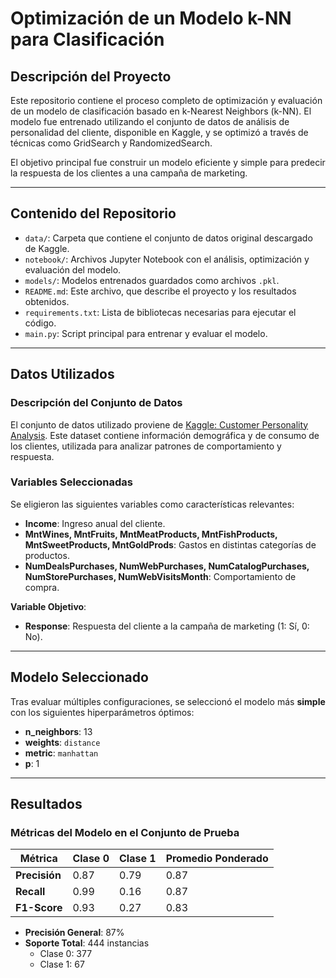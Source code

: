 # Optimización de un Modelo k-NN para Clasificación

## Descripción del Proyecto

Este repositorio contiene el proceso completo de optimización y evaluación de un modelo de clasificación basado en k-Nearest Neighbors (k-NN). El modelo fue entrenado utilizando el conjunto de datos de análisis de personalidad del cliente, disponible en Kaggle, y se optimizó a través de técnicas como GridSearch y RandomizedSearch.

El objetivo principal fue construir un modelo eficiente y simple para predecir la respuesta de los clientes a una campaña de marketing.

---

## Contenido del Repositorio

- `data/`: Carpeta que contiene el conjunto de datos original descargado de Kaggle.
- `notebook/`: Archivos Jupyter Notebook con el análisis, optimización y evaluación del modelo.
- `models/`: Modelos entrenados guardados como archivos `.pkl`.
- `README.md`: Este archivo, que describe el proyecto y los resultados obtenidos.
- `requirements.txt`: Lista de bibliotecas necesarias para ejecutar el código.
- `main.py`: Script principal para entrenar y evaluar el modelo.

---

## Datos Utilizados

### Descripción del Conjunto de Datos

El conjunto de datos utilizado proviene de [Kaggle: Customer Personality Analysis](https://www.kaggle.com/datasets/imakash3011/customer-personality-analysis). Este dataset contiene información demográfica y de consumo de los clientes, utilizada para analizar patrones de comportamiento y respuesta.

### Variables Seleccionadas
Se eligieron las siguientes variables como características relevantes:
- **Income**: Ingreso anual del cliente.
- **MntWines, MntFruits, MntMeatProducts, MntFishProducts, MntSweetProducts, MntGoldProds**: Gastos en distintas categorías de productos.
- **NumDealsPurchases, NumWebPurchases, NumCatalogPurchases, NumStorePurchases, NumWebVisitsMonth**: Comportamiento de compra.

**Variable Objetivo**:
- **Response**: Respuesta del cliente a la campaña de marketing (1: Sí, 0: No).

---

## Modelo Seleccionado

Tras evaluar múltiples configuraciones, se seleccionó el modelo más **simple** con los siguientes hiperparámetros óptimos:

- **n_neighbors**: 13
- **weights**: `distance`
- **metric**: `manhattan`
- **p**: 1

---

## Resultados

### Métricas del Modelo en el Conjunto de Prueba

| Métrica            | Clase 0 | Clase 1 | Promedio Ponderado |
|--------------------|---------|---------|---------------------|
| **Precisión**      | 0.87    | 0.79    | 0.87                |
| **Recall**         | 0.99    | 0.16    | 0.87                |
| **F1-Score**       | 0.93    | 0.27    | 0.83                |

- **Precisión General**: 87%
- **Soporte Total**: 444 instancias
  - Clase 0: 377
  - Clase 1: 67
